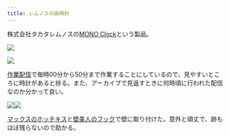 ```yaml
---
title: レムノスの掛時計
---
```

株式会社タカタレムノスの[MONO Clock](https://www.amazon.co.jp/dp/B004UIT8BK)という製品。

![](https://lh6.googleusercontent.com/cIfVdTuHCS410ARO2CV2I4RWgc6E-RM2P0KUyonHSfOXt1eXGRcWArvJ9FeMGYeDIwGrI1v9aRs5pWd0Nk6K7N9DggxD1yasjdLOu4JwO9kHanUSbhHhu1BXJNbXr6VlkNSx5CZrxMZJxcWKtqLN6Q)

![](https://lh3.googleusercontent.com/tdlwgX2FR2RPjbLxjbdNIYu3_UOSDZPNnjZhvZzGqZz5b5P997Zp4VjuUxzgBEZELsNF-Rel6M5q7Q6AVmUF0fP8bUXCqgs4nWRiku-R-Qhcr3IttDSc82sKga5Q--s_QVzwm868HME53wN3OmnICA)

[作業配信](https://www.youtube.com/channel/UC5s-KpSDGzxWPWNv94PnJHw)で毎時00分から50分まで作業することにしているので、見やすいところに時計があると捗る。また、アーカイブで見返すときに何時頃に行われた配信なのか分かって良い。

![](https://lh4.googleusercontent.com/EAe0LTHz1ZPWekjOnGVf2_13LWUjRGaDnexDpHCDGrvPeqqEFrc4WVfTF-sQaBKV3hbAd3Kl0G7yTgRG5rv9xr3guIoKF_KbnDxaSNZDTT9ik56lb-lZ7T0Ui1-p1mFP8SgP046dVPXG--Q53JXFnQ)![](https://lh3.googleusercontent.com/68WjCY24_bIs6xGio7Pme1sjAQlob97ER3B-4v2L0D45XXo3cq4mtRF7liBu_4Tdgd7lk4qb4_tR7TSlh8v_lm_GdmnVQefyyx-Y8u03sPzLOBiw1NLFw5SpdIqw8n8E2lT0oOjlSS7UPz3azvMW4w)

[マックスのホッチキス](https://www.amazon.co.jp/dp/B000O9WRWG)と[壁美人のフック](https://www.amazon.co.jp/dp/B00CU78TDG)で壁に取り付けた。意外と頑丈で、跡もほぼ残らないので助かる。
